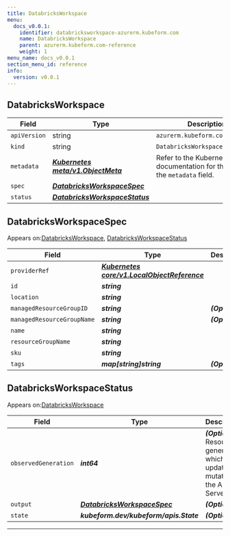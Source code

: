 ```yaml
---
title: DatabricksWorkspace
menu:
  docs_v0.0.1:
    identifier: databricksworkspace-azurerm.kubeform.com
    name: DatabricksWorkspace
    parent: azurerm.kubeform.com-reference
    weight: 1
menu_name: docs_v0.0.1
section_menu_id: reference
info:
  version: v0.0.1
---
```


## DatabricksWorkspace
| Field | Type | Description |
| ------ | ----- | ----------- |
| `apiVersion` | string | `azurerm.kubeform.com/v1alpha1` |
|    `kind` | string | `DatabricksWorkspace` |
| `metadata` | ***[Kubernetes meta/v1.ObjectMeta](https://kubernetes.io/docs/reference/generated/kubernetes-api/v1.13/#objectmeta-v1-meta)***|Refer to the Kubernetes API documentation for the fields of the `metadata` field.|
| `spec` | ***[DatabricksWorkspaceSpec](#databricksworkspacespec)***||
| `status` | ***[DatabricksWorkspaceStatus](#databricksworkspacestatus)***||
## DatabricksWorkspaceSpec

Appears on:[DatabricksWorkspace](#databricksworkspace), [DatabricksWorkspaceStatus](#databricksworkspacestatus)

| Field | Type | Description |
| ------ | ----- | ----------- |
| `providerRef` | ***[Kubernetes core/v1.LocalObjectReference](https://kubernetes.io/docs/reference/generated/kubernetes-api/v1.13/#localobjectreference-v1-core)***||
| `id` | ***string***||
| `location` | ***string***||
| `managedResourceGroupID` | ***string***| ***(Optional)*** |
| `managedResourceGroupName` | ***string***| ***(Optional)*** |
| `name` | ***string***||
| `resourceGroupName` | ***string***||
| `sku` | ***string***||
| `tags` | ***map[string]string***| ***(Optional)*** |
## DatabricksWorkspaceStatus

Appears on:[DatabricksWorkspace](#databricksworkspace)

| Field | Type | Description |
| ------ | ----- | ----------- |
| `observedGeneration` | ***int64***| ***(Optional)*** Resource generation, which is updated on mutation by the API Server.|
| `output` | ***[DatabricksWorkspaceSpec](#databricksworkspacespec)***| ***(Optional)*** |
| `state` | ***kubeform.dev/kubeform/apis.State***| ***(Optional)*** |
---
